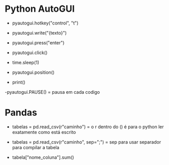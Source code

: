 # Python AutoGUI
  - pyautogui.hotkey("control", "t")
  - pyautogui.write("{texto}")
  - pyautogui.press("enter")
  - pyautogui.click()

  - time.sleep(1)
  - pyautogui.position()
  - print()

  -pyautogui.PAUSE() = pausa em cada codigo

# Pandas
  - tabelas = pd.read_csv(r"caminho") = o r dentro do () é para o python ler exatamente como está escrito
  - tabelas = pd.read_csv(r"caminho", sep=";") = sep para usar separador para compilar a tabela

  - tabela["nome_coluna"].sum()